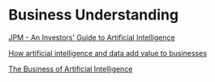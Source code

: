 # Business Understanding

[JPM - An Investors' Guide to Artificial Intelligence](https://www.dropbox.com/s/7vd1zz31kunk9aj/JPM%20-%20An%20Investors%27%20Guide%20to%20Artificial%20Intelligence.pdf)

[How artificial intelligence and data add value to businesses](https://www.mckinsey.com/featured-insights/artificial-intelligence/how-artificial-intelligence-and-data-add-value-to-businesses)

[The Business of Artificial Intelligence](https://hbr.org/cover-story/2017/07/the-business-of-artificial-intelligence)

